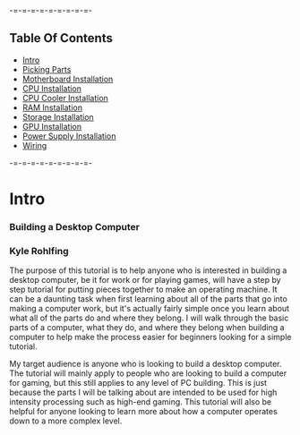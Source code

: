<!-- Kyle Rohlfing -->
<!-- IT 1600 - Final Project -->
<!-- Computer Building Tutorial - kartht -->
<!-- 5/6/2021 // University of Missouri - Columbia -->

-=-=-=-=-=-=-=-=-=-

Table Of Contents
-------------------
* [Intro](./README.md)
* [Picking Parts](./parts.md)
* [Motherboard Installation](./mobo.md)
* [CPU Installation](./cpu.md)
* [CPU Cooler Installation](./cooler.md)
* [RAM Installation](./ram.md)
* [Storage Installation](./storage.md)
* [GPU Installation](./gpu.md)
* [Power Supply Installation](./psu.md)
* [Wiring](./wiring.md)

-=-=-=-=-=-=-=-=-=-

# Intro
### Building a Desktop Computer
### Kyle Rohlfing

The purpose of this tutorial is to help anyone who is interested in building a desktop computer, be it for work or for playing games, will have a step by step tutorial for putting pieces together to make an operating machine. It can be a daunting task when first learning about all of the parts that go into making a computer work, but it's actually fairly simple once you learn about what all of the parts do and where they belong. I will walk through the basic parts of a computer, what they do, and where they belong when building a computer to help make the process easier for beginners looking for a simple tutorial.

My target audience is anyone who is looking to build a desktop computer. The tutorial will mainly apply to people who are looking to build a computer for gaming, but this still applies to any level of PC building. This is just because the parts I will be talking about are intended to be used for high intensity processing such as high-end gaming. This tutorial will also be helpful for anyone looking to learn more about how a computer operates down to a more complex level.

